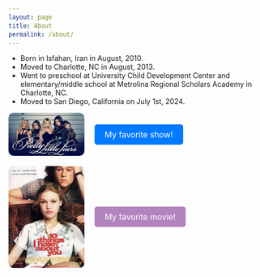 ```yaml
---
layout: page
title: About
permalink: /about/
---
```


- Born in Isfahan, Iran in August, 2010.
- Moved to Charlotte, NC in August, 2013.
- Went to preschool at University Child Development Center and elementary/middle school at Metrolina Regional Scholars Academy in Charlotte, NC.
- Moved to San Diego, California on July 1st, 2024.

<div style="display: flex; align-items: center; margin-bottom: 20px;">
  <!-- Image for the show -->
  <img src="https://github.com/yasna459/yascoolblog/blob/main/images/prettylittleliars.jpg" alt="Favorite Show" style="width: 150px; height: auto; margin-right: 20px; border-radius: 10px;">
  
  <!-- Button for the show -->
  <a href="https://www.disneyplus.com/browse/entity-95ffc9f8-bb94-486c-b2bb-8a817f326b51?distributionPartner=google" style="
      display: inline-block;
      padding: 10px 20px;
      font-size: 16px;
      color: #fff;
      background-color: #007BFF;
      border: none;
      border-radius: 5px;
      text-decoration: none;
      text-align: center;
      cursor: pointer;">
    My favorite show!
  </a>
</div>

<div style="display: flex; align-items: center;">
  <!-- Image for the movie -->
  <img src="https://github.com/yasna459/yascoolblog/blob/main/images/10_Things_I_Hate_About_You_film.jpg" alt="Favorite Movie" style="width: 150px; height: auto; margin-right: 20px; border-radius: 10px;">
  
  <!-- Button for the movie -->
  <a href="https://www.disneyplus.com/browse/entity-46af23cb-79bc-4e57-90c0-1fc9661f8afe" style="
      display: inline-block;
      padding: 10px 20px;
      font-size: 16px;
      color: #fff;
      background-color: #B284BE;
      border: none;
      border-radius: 5px;
      text-decoration: none;
      text-align: center;
      cursor: pointer;">
    My favorite movie!
  </a>
</div>
